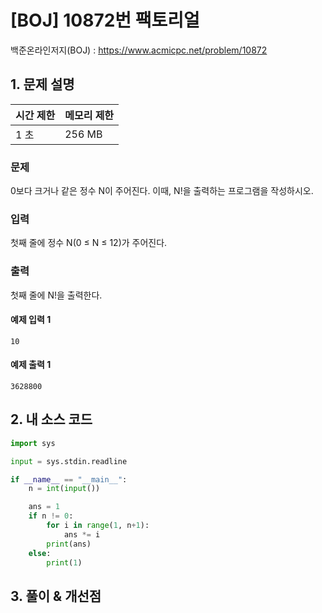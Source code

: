 # [BOJ] 10872번 팩토리얼

백준온라인저지(BOJ) :  https://www.acmicpc.net/problem/10872



## 1. 문제 설명

| 시간 제한 | 메모리 제한 | 
| :-------- | :---------- |
| 1 초      | 256 MB      | 

### 문제

0보다 크거나 같은 정수 N이 주어진다. 이때, N!을 출력하는 프로그램을 작성하시오.

### 입력

첫째 줄에 정수 N(0 ≤ N ≤ 12)가 주어진다.

### 출력

첫째 줄에 N!을 출력한다.

#### 예제 입력 1

```
10
```

#### 예제 출력 1

```
3628800
```


## 2. 내 소스 코드

```python
import sys

input = sys.stdin.readline

if __name__ == "__main__":
    n = int(input())

    ans = 1
    if n != 0:
        for i in range(1, n+1):
            ans *= i
        print(ans)
    else:
        print(1)
```



## 3. 풀이 & 개선점

```python

```